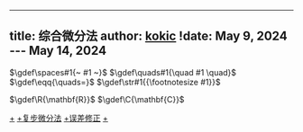 
---
title: 综合微分法
author: [kokic](/kokic.md)
!date: May 9, 2024 --- May 14, 2024
---

$\gdef\spaces#1{~ #1 ~}$
$\gdef\quads#1{\quad #1 \quad}$
$\gdef\eqq{\quads=}$
$\gdef\str#1{{\footnotesize #1}}$

$\gdef\R{\mathbf{R}}$
$\gdef\C{\mathbf{C}}$

[+](/data-structure/synthetic-differential-000A.md#:embed)
[+复步微分法](/data-structure/complex-step.md#:embed)
[+误差修正](/data-structure/synthetic-differential-000C.md#:embed)
[+](/data-structure/dual-number.md#:embed)
